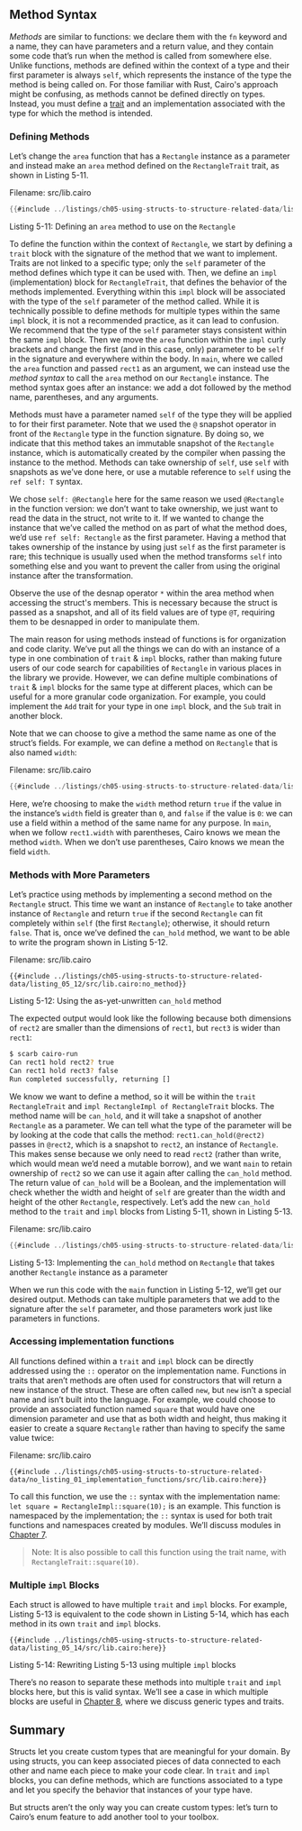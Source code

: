 ## Method Syntax

_Methods_ are similar to functions: we declare them with the `fn` keyword and a
name, they can have parameters and a return value, and they contain some code
that’s run when the method is called from somewhere else. Unlike functions,
methods are defined within the context of a type and their first parameter is
always `self`, which represents the instance of the type the method is being
called on. For those familiar with Rust, Cairo's approach might be confusing, as
methods cannot be defined directly on types. Instead, you must define a [trait](./ch08-02-traits-in-cairo.md)
and an implementation associated with the type for which the method is intended.

### Defining Methods

Let’s change the `area` function that has a `Rectangle` instance as a parameter
and instead make an `area` method defined on the `RectangleTrait` trait, as
shown in Listing 5-11.

<span class="filename">Filename: src/lib.cairo</span>

```rust
{{#include ../listings/ch05-using-structs-to-structure-related-data/listing_05_11/src/lib.cairo}}
```

<span class="caption">Listing 5-11: Defining an `area` method to use on the
`Rectangle` </span>

To define the function within the context of `Rectangle`, we start by defining a
`trait` block with the signature of the method that we want to implement. Traits
are not linked to a specific type; only the `self` parameter of the method
defines which type it can be used with. Then, we define an `impl`
(implementation) block for `RectangleTrait`, that defines the behavior of the
methods implemented. Everything within this `impl` block will be associated with
the type of the `self` parameter of the method called. While it is technically
possible to define methods for multiple types within the same `impl` block, it
is not a recommended practice, as it can lead to confusion. We recommend that
the type of the `self` parameter stays consistent within the same `impl` block.
Then we move the `area` function within the `impl` curly brackets and change the
first (and in this case, only) parameter to be `self` in the signature and
everywhere within the body. In `main`, where we called the `area` function and
passed `rect1` as an argument, we can instead use the _method syntax_ to call
the `area` method on our `Rectangle` instance. The method syntax goes after an
instance: we add a dot followed by the method name, parentheses, and any
arguments.

Methods must have a parameter named `self` of the type they will be applied to
for their first parameter. Note that we used the `@` snapshot operator in front
of the `Rectangle` type in the function signature. By doing so, we indicate that
this method takes an immutable snapshot of the `Rectangle` instance, which is
automatically created by the compiler when passing the instance to the method.
Methods can take ownership of `self`, use `self` with snapshots as we’ve done
here, or use a mutable reference to `self` using the `ref self: T` syntax.

We chose `self: @Rectangle` here for the same reason we used `@Rectangle` in the
function version: we don’t want to take ownership, we just want to read the
data in the struct, not write to it. If we wanted to change the instance that
we’ve called the method on as part of what the method does, we’d use `ref self:
Rectangle` as the first parameter. Having a method that takes ownership of the
instance by using just `self` as the first parameter is rare; this technique is
usually used when the method transforms `self` into something else and you want
to prevent the caller from using the original instance after the transformation.

Observe the use of the desnap operator `*` within the area method when accessing
the struct's members. This is necessary because the struct is passed as a
snapshot, and all of its field values are of type `@T`, requiring them to be
desnapped in order to manipulate them.

The main reason for using methods instead of functions is for organization and
code clarity. We’ve put all the things we can do with an instance of a type in
one combination of `trait` & `impl` blocks, rather than making future users of
our code search for capabilities of `Rectangle` in various places in the library
we provide. However, we can define multiple combinations of `trait` & `impl`
blocks for the same type at different places, which can be useful for a more
granular code organization. For example, you could implement the `Add` trait for
your type in one `impl` block, and the `Sub` trait in another block.

Note that we can choose to give a method the same name as one of the struct’s
fields. For example, we can define a method on `Rectangle` that is also named
`width`:

<span class="filename">Filename: src/lib.cairo</span>

```rust
{{#include ../listings/ch05-using-structs-to-structure-related-data/listing_05_14_width_method/src/lib.cairo}}
```

Here, we’re choosing to make the `width` method return `true` if the value in
the instance’s `width` field is greater than `0`, and `false` if the value is
`0`: we can use a field within a method of the same name for any purpose. In
`main`, when we follow `rect1.width` with parentheses, Cairo knows we mean the
method `width`. When we don’t use parentheses, Cairo knows we mean the field
`width`.

### Methods with More Parameters

Let’s practice using methods by implementing a second method on the `Rectangle`
struct. This time we want an instance of `Rectangle` to take another instance of
`Rectangle` and return `true` if the second `Rectangle` can fit completely
within `self` (the first `Rectangle`); otherwise, it should return `false`. That
is, once we’ve defined the `can_hold` method, we want to be able to write the
program shown in Listing 5-12.

<span class="filename">Filename: src/lib.cairo</span>

```rust,does_not_compile
{{#include ../listings/ch05-using-structs-to-structure-related-data/listing_05_12/src/lib.cairo:no_method}}
```

<span class="caption">Listing 5-12: Using the as-yet-unwritten `can_hold`
method</span>

The expected output would look like the following because both dimensions of
`rect2` are smaller than the dimensions of `rect1`, but `rect3` is wider than
`rect1`:

```bash
$ scarb cairo-run
Can rect1 hold rect2? true
Can rect1 hold rect3? false
Run completed successfully, returning []

```

We know we want to define a method, so it will be within the `trait
RectangleTrait` and `impl RectangleImpl of RectangleTrait` blocks. The method
name will be `can_hold`, and it will take a snapshot of another `Rectangle` as a
parameter. We can tell what the type of the parameter will be by looking at the
code that calls the method: `rect1.can_hold(@rect2)` passes in `@rect2`, which
is a snapshot to `rect2`, an instance of `Rectangle`. This makes sense because
we only need to read `rect2` (rather than write, which would mean we’d need a
mutable borrow), and we want `main` to retain ownership of `rect2` so we can use
it again after calling the `can_hold` method. The return value of `can_hold`
will be a Boolean, and the implementation will check whether the width and
height of `self` are greater than the width and height of the other `Rectangle`,
respectively. Let’s add the new `can_hold` method to the `trait` and `impl`
blocks from Listing 5-11, shown in Listing 5-13.

<span class="filename">Filename: src/lib.cairo</span>

```rust
{{#include ../listings/ch05-using-structs-to-structure-related-data/listing_05_12/src/lib.cairo:trait_impl}}
```

<span class="caption">Listing 5-13: Implementing the `can_hold` method on
`Rectangle` that takes another `Rectangle` instance as a parameter</span>

When we run this code with the `main` function in Listing 5-12, we’ll get our
desired output. Methods can take multiple parameters that we add to the
signature after the `self` parameter, and those parameters work just like
parameters in functions.

### Accessing implementation functions

All functions defined within a `trait` and `impl` block can be directly
addressed using the `::` operator on the implementation name. Functions in
traits that aren’t methods are often used for constructors that will return a
new instance of the struct. These are often called `new`, but `new` isn’t a
special name and isn’t built into the language. For example, we could choose to
provide an associated function named `square` that would have one dimension
parameter and use that as both width and height, thus making it easier to create
a square `Rectangle` rather than having to specify the same value twice:

<span class="filename">Filename: src/lib.cairo</span>

```rust,noplayground
{{#include ../listings/ch05-using-structs-to-structure-related-data/no_listing_01_implementation_functions/src/lib.cairo:here}}
```

To call this function, we use the `::` syntax with the implementation name: `let
square = RectangleImpl::square(10);` is an example. This function is namespaced
by the implementation; the `::` syntax is used for both trait functions and
namespaces created by modules. We’ll discuss modules in [Chapter 7](ch07-02-defining-modules-to-control-scope.md).

> Note: It is also possible to call this function using the trait name, with
> `RectangleTrait::square(10)`.

### Multiple `impl` Blocks

Each struct is allowed to have multiple `trait` and `impl` blocks. For example,
Listing 5-13 is equivalent to the code shown in Listing 5-14, which has each
method in its own `trait` and `impl` blocks.

```rust,noplayground
{{#include ../listings/ch05-using-structs-to-structure-related-data/listing_05_14/src/lib.cairo:here}}
```

<span class="caption">Listing 5-14: Rewriting Listing 5-13 using multiple `impl`
blocks</span>

There’s no reason to separate these methods into multiple `trait` and `impl`
blocks here, but this is valid syntax. We’ll see a case in which multiple blocks
are useful in [Chapter 8](ch08-00-generic-types-and-traits.md), where we discuss
generic types and traits.

## Summary

Structs let you create custom types that are meaningful for your domain. By
using structs, you can keep associated pieces of data connected to each other
and name each piece to make your code clear. In `trait` and `impl` blocks, you
can define methods, which are functions associated to a type and let you specify
the behavior that instances of your type have.

But structs aren’t the only way you can create custom types: let’s turn to
Cairo’s enum feature to add another tool to your toolbox.
